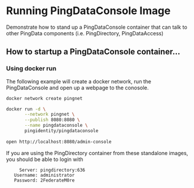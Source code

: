 # Running PingDataConsole Image
Demonstrate how to stand up a PingDataConsole container that can talk to other
PingData components (i.e. PingDirectory, PingDataAccess)

## How to startup a PingDataConsole container...

### Using docker run

The following example will create a docker network, run the PingDataConsole
and open up a webpage to the conosole.

```Bash
docker network create pingnet

docker run -d \
       --network pingnet \
       --publish 8080:8080 \
       --name pingdataconsole \
       pingidentity/pingdataconsole
       
open http://localhost:8080/admin-console
```

If you are using the PingDirectory container from these standalone images, you should be able to login with

```
     Server: pingdirectory:636
   Username: administrator
   Password: 2FederateM0re
```